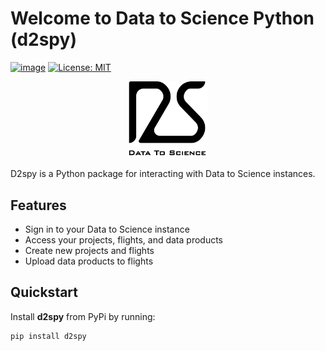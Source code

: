 # Welcome to Data to Science Python (d2spy)

[![image](https://colab.research.google.com/assets/colab-badge.svg)](https://colab.research.google.com/github/gdslab/d2spy/blob/master)
[![License: MIT](https://img.shields.io/badge/License-MIT-yellow.svg)](https://opensource.org/licenses/MIT)

<p align="center">
  <img
    src="./assets/d2s-logo-with-text-black.png"
    alt="Data to Science logo"
    width="128"
>

</p>

D2spy is a Python package for interacting with Data to Science instances.

## Features

- Sign in to your Data to Science instance
- Access your projects, flights, and data products
- Create new projects and flights
- Upload data products to flights

## Quickstart

Install **d2spy** from PyPi by running:

```python
pip install d2spy
```
